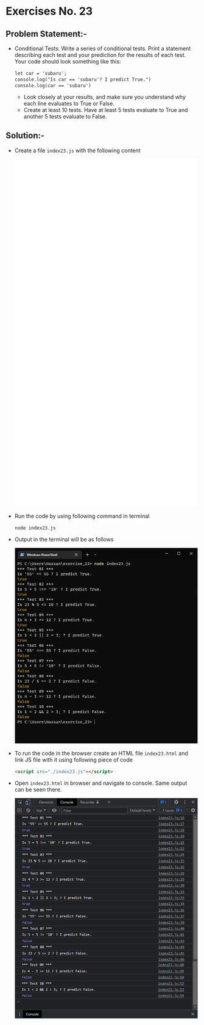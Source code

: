 # Exercises No. 23

## Problem Statement:-

- Conditional Tests:
  Write a series of conditional tests.
  Print a statement describing each test and your prediction
  for the results of each test.
  Your code should look something like this:
  ```
  let car = 'subaru';
  console.log("Is car == 'subaru'? I predict True.")
  console.log(car == 'subaru')
  ```
  - Look closely at your results, and make sure you understand
    why each line evaluates to True or False.
  - Create at least 10 tests. Have at least 5 tests evaluate to
    True and another 5 tests evaluate to False.

## Solution:-

- Create a file `index23.js` with the following content

  ![Exercise 23 JS Code](../snaps/q23p1.svg)

- Run the code by using following command in terminal

  ```
  node index23.js
  ```

- Output in the terminal will be as follows

  ![Exercise 23 Terminal Output](../snaps/q23p2.PNG)

- To run the code in the browser create an HTML file `index23.html` and link JS file with it using following piece of code

  ```html
  <script src="./index23.js"></script>
  ```

- Open `index23.html` in browser and navigate to console. Same output can be seen there.

  ![Exercise 23 Console Output](../snaps/q23p3.PNG)
